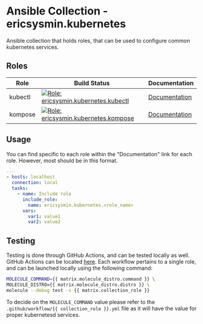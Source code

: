# Ansible Collection - ericsysmin.kubernetes

Ansible collection that holds roles, that can be used to configure common kubernetes services.

## Roles

| Role    | Build Status                                                                                                                                                                                                                                                                      | Documentation                                                                                            |
| ------- | --------------------------------------------------------------------------------------------------------------------------------------------------------------------------------------------------------------------------------------------------------------------------------- | -------------------------------------------------------------------------------------------------------- |
| kubectl | [![Role: ericsysmin.kubernetes.kubectl](https://github.com/ericsysmin/ansible-collection-kubernetes/workflows/ericsysmin.kubernetes.kubectl/badge.svg)](https://github.com/ericsysmin/ansible-collection-kubernetes/actions?query=workflow%3A%22ericsysmin.kubernetes.kubectl%22) | [Documentation](https://github.com/ericsysmin/ansible-collection-kubernetes/blob/master/docs/kubectl.md) |
| kompose | [![Role: ericsysmin.kubernetes.kompose](https://github.com/ericsysmin/ansible-collection-kubernetes/workflows/ericsysmin.kubernetes.kompose/badge.svg)](https://github.com/ericsysmin/ansible-collection-kubernetes/actions?query=workflow%3A%22ericsysmin.kubernetes.kompose%22) | [Documentation](https://github.com/ericsysmin/ansible-collection-kubernetes/blob/master/docs/kompose.md) |

## Usage

You can find specific to each role within the "Documentation" link for each role. However, most should be in this format.

```yaml
---
- hosts: localhost
  connection: local
  tasks:
    - name: Include role
      include_role:
        name: ericsysmin.kubernetes.<role_name>
      vars:
        var1: value1
        var2: value2
```

## Testing

Testing is done through GitHub Actions, and can be tested locally as well. GitHub Actions can be located [here](https://github.com/ericsysmin/ansible-collection-kubernetes/actions).
Each workflow pertains to a single role, and can be launched locally using the following command:

```bash
MOLECULE_COMMAND={{ matrix.molecule_distro.command }} \
MOLECULE_DISTRO={{ matrix.molecule_distro.distro }} \
molecule --debug test -s {{ matrix.collection_role }}
```

To decide on the `MOLECULE_COMMAND` value please refer to the `.github/workflow/{{ collection_role }}.yml` file as it will have the value for proper kubernetesd services.
